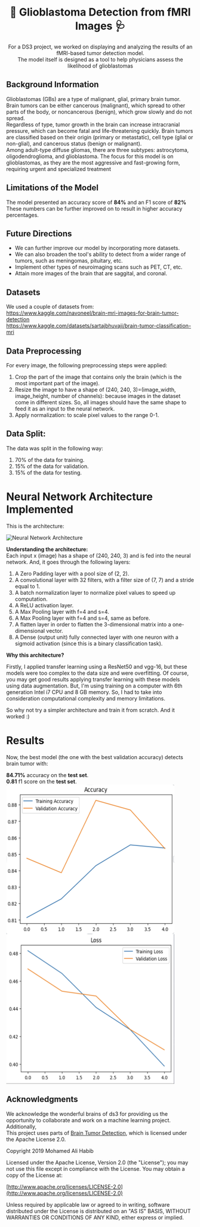 <h1 align=center>🧠 Glioblastoma Detection from fMRI Images 🩺</h1>
<p align=center>
For a DS3 project, we worked on displaying and analyzing the results of an fMRI-based tumor detection model.<br>
The model itself is designed as a tool to help physicians assess the likelihood of glioblastomas<br> </p>

## Background Information
<p align=left> 
Glioblastomas (GBs) are a type of malignant, glial, primary brain tumor. Brain tumors can be either cancerous (malignant), which spread to other parts of the body, or noncancerous (benign), which grow slowly and do not spread.<br>
Regardless of type, tumor growth in the brain can increase intracranial pressure, which can become fatal and life-threatening quickly. Brain tumors are classified based on their origin (primary or metastatic), cell type (glial or non-glial), and cancerous status (benign or malignant).<br>
Among adult-type diffuse gliomas, there are three subtypes: astrocytoma, oligodendroglioma, and glioblastoma. The focus for this model is on glioblastomas, as they are the most aggressive and fast-growing form, requiring urgent and specialized treatment<br></p>

## Limitations of the Model
<p align=left>
The model presented an accuracy score of <b>84%</b> and an F1 score of <b>82%</b><br>
These numbers can be further improved on to result in higher accuracy percentages.<br></p>

## Future Directions
- We can further improve our model by incorporating more datasets.<br>
- We can also broaden the tool's ability to detect from a wider range of tumors, such as meningomas, pituitary, etc.<br>
- Implement other types of neuroimaging scans such as PET, CT, etc. <br>
- Attain more images of the brain that are saggital, and coronal.

## Datasets
We used a couple of datasets from:<br>
https://www.kaggle.com/navoneel/brain-mri-images-for-brain-tumor-detection<br>
https://www.kaggle.com/datasets/sartajbhuvaji/brain-tumor-classification-mri<br>

## Data Preprocessing

For every image, the following preprocessing steps were applied:

1. Crop the part of the image that contains only the brain (which is the most important part of the image).
2. Resize the image to have a shape of (240, 240, 3)=(image_width, image_height, number of channels): because images in the dataset come in different sizes. So, all images should have the same shape to feed it as an input to the neural network.
3. Apply normalization: to scale pixel values to the range 0-1.

## Data Split:

The data was split in the following way:
1. 70% of the data for training.
2. 15% of the data for validation.
3. 15% of the data for testing.

# Neural Network Architecture Implemented

This is the architecture:

![Neural Network Architecture](convnet_architecture.jpg)

**Understanding the architecture:**<br>
Each input x (image) has a shape of (240, 240, 3) and is fed into the neural network. And, it goes through the following layers:<br>

1. A Zero Padding layer with a pool size of (2, 2).
2. A convolutional layer with 32 filters, with a filter size of (7, 7) and a stride equal to 1.
3. A batch normalization layer to normalize pixel values to speed up computation.
4. A ReLU activation layer.
5. A Max Pooling layer with f=4 and s=4.
6. A Max Pooling layer with f=4 and s=4, same as before.
7. A flatten layer in order to flatten the 3-dimensional matrix into a one-dimensional vector.
8. A Dense (output unit) fully connected layer with one neuron with a sigmoid activation (since this is a binary classification task).

**Why this architecture?**<br>

Firstly, I applied transfer learning using a ResNet50 and vgg-16, but these models were too complex to the data size and were overfitting. Of course, you may get good results applying transfer learning with these models using data augmentation. But, I'm using training on a computer with 6th generation Intel i7 CPU and 8 GB memory. So, I had to take into consideration computational complexity and memory limitations.<br>

So why not try a simpler architecture and train it from scratch. And it worked :)

# Results

Now, the best model (the one with the best validation accuracy) detects brain tumor with:<br>

**84.71%** accuracy on the **test set**.<br>
**0.81** f1 score on the **test set**.<br>
<img src="Accuracy.png" alt="Accuracy" width=450px height= 400px align=center>
<img src="Loss.png" alt="Loss" width=450px height= 400px align=center>

## Acknowledgments
We acknowledge the wonderful brains of ds3 for providing us the opportunity to collaborate and work on a machine learning project. <br>
Additionally, <br>
This project uses parts of [Brain Tumor Detection](https://github.com/MohamedAliHabib/Brain-Tumor-Detection), which is licensed under the Apache License 2.0.

Copyright 2019 Mohamed Ali Habib

Licensed under the Apache License, Version 2.0 (the "License");
you may not use this file except in compliance with the License.
You may obtain a copy of the License at:

[http://www.apache.org/licenses/LICENSE-2.0](http://www.apache.org/licenses/LICENSE-2.0)

Unless required by applicable law or agreed to in writing, software
distributed under the License is distributed on an "AS IS" BASIS,
WITHOUT WARRANTIES OR CONDITIONS OF ANY KIND, either express or implied.

